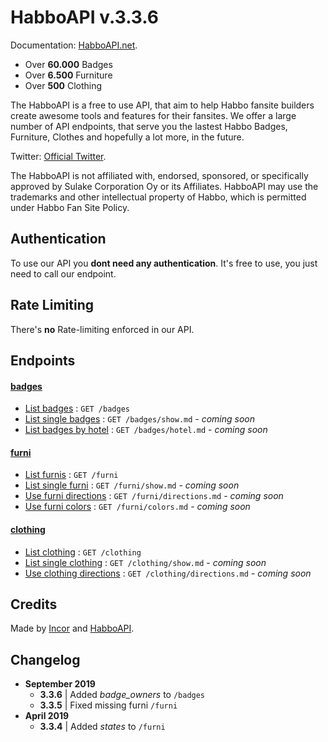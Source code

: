 # HabboAPI v.3.3.6
Documentation: [HabboAPI.net](https://habboapi.net/).

- Over **60.000** Badges
- Over **6.500** Furniture
- Over **500** Clothing

The HabboAPI is a free to use API, that aim to help Habbo fansite builders create awesome tools and features for their fansites. We offer a large number of API endpoints, that serve you the lastest Habbo Badges, Furniture, Clothes and hopefully a lot more, in the future.

Twitter: [Official Twitter](https://twitter.com/habboapi).

The HabboAPI is not affiliated with, endorsed, sponsored, or specifically approved by Sulake Corporation Oy or its Affiliates. HabboAPI may use the trademarks and other intellectual property of Habbo, which is permitted under Habbo Fan Site Policy.

## Authentication
To use our API you **dont need any authentication**. It's free to use, you just need to call our endpoint.

## Rate Limiting
There's **no** Rate-limiting enforced in our API.

## Endpoints
#### [badges](badges/README.md)
- [List badges](badges/get.md) : `GET /badges`
- [List single badges](badges/show.md) : `GET /badges/show.md` - _coming soon_
- [List badges by hotel](badges/hotel.md) : `GET /badges/hotel.md` - _coming soon_

#### [furni](furni/README.md)
- [List furnis](furni/get.md) : `GET /furni`
- [List single furni](furni/show.md) : `GET /furni/show.md` - _coming soon_
- [Use furni directions](furni/directions.md) : `GET /furni/directions.md` - _coming soon_
- [Use furni colors](furni/colors.md) : `GET /furni/colors.md` - _coming soon_

#### [clothing](clothing/README.md)
- [List clothing](clothing/get.md) : `GET /clothing`
- [List single clothing](clothing/show.md) : `GET /clothing/show.md` - _coming soon_
- [Use clothing directions](clothing/directions.md) : `GET /clothing/directions.md` - _coming soon_

## Credits
Made by [Incor](https://github.com/inctor) and [HabboAPI](https://github.com/habboapi).

## Changelog
- **September 2019**
  - **3.3.6** | Added _badge_owners_ to `/badges`
  - **3.3.5** | Fixed missing furni `/furni`
- **April 2019**
  - **3.3.4** | Added _states_ to `/furni`
